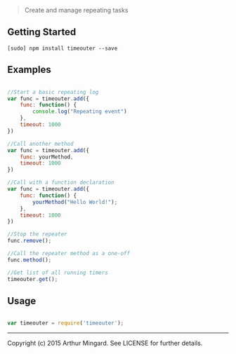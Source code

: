 <!-- # timeouter [![Build Status](https://secure.travis-ci.org/tkellen/node-matchdep.png?branch=master)](http://travis-ci.org/tkellen/node-matchdep) -->

> Create and manage repeating tasks

## Getting Started

```shell
[sudo] npm install timeouter --save
```

## Examples

```js

//Start a basic repeating log
var func = timeouter.add({
	func: function() {
		console.log("Repeating event")
	},
	timeout: 1000
})

//Call another method
var func = timeouter.add({
	func: yourMethod,
	timeout: 1000
})

//Call with a function declaration
var func = timeouter.add({
	func: function() {
		yourMethod("Hello World!");
	},
	timeout: 1000
})

//Stop the repeater
func.remove();

//Call the repeater method as a one-off
func.method();

//Get list of all running timers
timeouter.get();

```

## Usage

```js

var timeouter = require('timeouter');

```

---
Copyright (c) 2015 Arthur Mingard. See LICENSE for further details.
